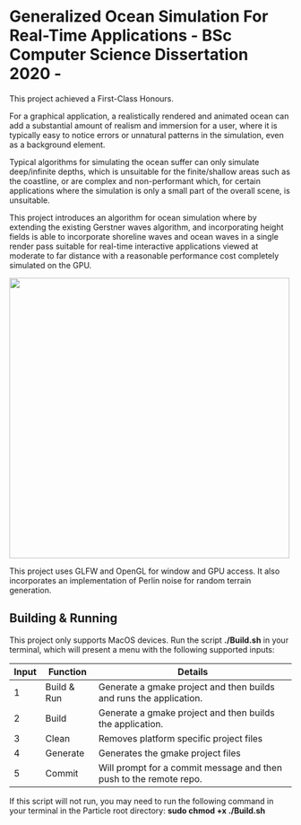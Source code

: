 # Generalized Ocean Simulation For Real-Time Applications - BSc Computer Science Dissertation 2020 - 

This project achieved a First-Class Honours.

For a graphical application, a realistically rendered and animated ocean can add a substantial amount of realism and immersion for a user, where it is typically easy to notice errors or unnatural patterns in the simulation, even as a background element.

Typical algorithms for simulating the ocean suffer can only simulate deep/infinite depths, which is unsuitable for the finite/shallow areas such as the coastline, or are complex and non-performant which, for certain applications where the simulation is only a small part of the overall scene, is unsuitable.

This project introduces an algorithm for ocean simulation where by extending the existing Gerstner waves algorithm, and incorporating height fields is able to incorporate shoreline waves and ocean waves in a single render pass suitable for real-time interactive applications viewed at moderate to far distance with a reasonable performance cost completely simulated on the GPU.

<img width="500" src="https://raw.githubusercontent.com/ivSlesser/Tidal/master/Tidal.png" /><br/>

This project uses GLFW and OpenGL for window and GPU access. It also incorporates an implementation of Perlin noise for random terrain generation.

## Building & Running

This project only supports MacOS devices. Run the script **./Build.sh** in your terminal, which will present a menu with the following supported inputs:

| Input | Function    | Details                                                            |
| ----- | ----------- | ------------------------------------------------------------------ |
| 1     | Build & Run | Generate a gmake project and then builds and runs the application.|
| 2     | Build       | Generate a gmake project and then builds the application.|
| 3     | Clean       | Removes platform specific project files                            |
| 4     | Generate    | Generates the gmake project files                                  |
| 5     | Commit      | Will prompt for a commit message and then push to the remote repo.|

If this script will not run, you may need to run the following command in your terminal in the Particle root directory: **sudo chmod +x ./Build.sh**

